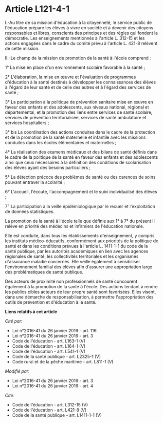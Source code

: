 # Article L121-4-1

I.-Au titre de sa mission d'éducation à la citoyenneté, le service public de l'éducation prépare les élèves à vivre en
société et à devenir des citoyens responsables et libres, conscients des principes et des règles qui fondent la démocratie.
Les enseignements mentionnés à l'article L. 312-15 et les actions engagées dans le cadre du comité prévu à l'article L. 421-8
relèvent de cette mission. 

II.-Le champ de la mission de promotion de la santé à l'école comprend : 

1° La mise en place d'un environnement scolaire favorable à la santé ; 

2° L'élaboration, la mise en œuvre et l'évaluation de programmes d'éducation à la santé destinés à développer les
connaissances des élèves à l'égard de leur santé et de celle des autres et à l'égard des services de santé ; 

3° La participation à la politique de prévention sanitaire mise en œuvre en faveur des enfants et des adolescents, aux
niveaux national, régional et départemental, et la promotion des liens entre services de santé scolaire, services de
prévention territorialisée, services de santé ambulatoire et services hospitaliers ; 

3° bis La coordination des actions conduites dans le cadre de la protection et de la promotion de la santé maternelle et
infantile avec les missions conduites dans les écoles élémentaires et maternelles ; 

4° La réalisation des examens médicaux et des bilans de santé définis dans le cadre de la politique de la santé en faveur des
enfants et des adolescents ainsi que ceux nécessaires à la définition des conditions de scolarisation des élèves ayant des
besoins particuliers ; 

5° La détection précoce des problèmes de santé ou des carences de soins pouvant entraver la scolarité ; 

6° L'accueil, l'écoute, l'accompagnement et le suivi individualisé des élèves ; 

7° La participation à la veille épidémiologique par le recueil et l'exploitation de données statistiques. 

La promotion de la santé à l'école telle que définie aux 1° à 7° du présent II relève en priorité des médecins et infirmiers
de l'éducation nationale. 

Elle est conduite, dans tous les établissements d'enseignement, y compris les instituts médico-éducatifs, conformément aux
priorités de la politique de santé et dans les conditions prévues à l'article L. 1411-1-1 du code de la santé publique, par
les autorités académiques en lien avec les agences régionales de santé, les collectivités territoriales et les organismes
d'assurance maladie concernés. Elle veille également à sensibiliser l'environnement familial des élèves afin d'assurer une
appropriation large des problématiques de santé publique. 

Des acteurs de proximité non professionnels de santé concourent également à la promotion de la santé à l'école. Des actions
tendant à rendre les publics cibles acteurs de leur propre santé sont favorisées. Elles visent, dans une démarche de
responsabilisation, à permettre l'appropriation des outils de prévention et d'éducation à la santé.

**Liens relatifs à cet article**

_Cité par_:

  - Loi n°2016-41 du 26 janvier 2016 - art. 116
  - Loi n°2016-41 du 26 janvier 2016 - art. 3
  - Code de l'éducation - art. L163-1 (V)
  - Code de l'éducation - art. L164-1 (V)
  - Code de l'éducation - art. L541-1 (V)
  - Code de la santé publique - art. L2325-1 (V)
  - Code rural et de la pêche maritime - art. L811-1 (V)

_Modifié par_:

  - Loi n°2016-41 du 26 janvier 2016 - art. 3
  - Loi n°2016-41 du 26 janvier 2016 - art. 4

_Cite_:

  - Code de l'éducation - art. L312-15 (V)
  - Code de l'éducation - art. L421-8 (V)
  - Code de la santé publique - art. L1411-1-1 (V)
